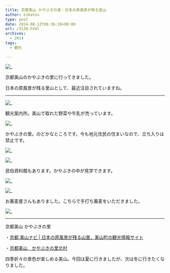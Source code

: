 ```yaml
---
title: 京都美山 かやぶきの里：日本の原風景が残る里山
author: eiKatou
type: post
date: 2014-08-12T00:36:10+00:00
url: /3138.html
archives:
  - 2014
tags:
  - 観光

---
```

![_](/uploads/2014/08/DSC02239.jpg)

京都美山のかやぶきの里に行ってきました。
  
日本の原風景が残る里山として、最近注目されていますね。

<!--more-->

* * *

![_](/uploads/2014/08/DSC02233.jpg)
  
観光案内所。美山で取れた野菜や牛乳が売っています。

![_](/uploads/2014/08/DSC02241.jpg)
  
かやぶきの里。のどかなところです。今も地元住民の住まいなので、立ち入りは禁止です。

![_](/uploads/2014/08/DSC02243.jpg)

![_](/uploads/2014/08/DSC02244.jpg)

民俗資料館もあります。かやぶきの中が見学できます。
  
![_](/uploads/2014/08/DSC02276.jpg)

![_](/uploads/2014/08/DSC02273.jpg)

お蕎麦屋さんもありました。こちらで手打ち蕎麦をいただきました。
  
![_](/uploads/2014/08/DSC02291.jpg)

* * *

京都美山 かやぶきの里
  
・[京都 美山ナビ | 日本の原風景が残る山里、美山町の観光情報サイト][9]
  
・[京都美山　かやぶきの里北村][10]

四季折々の景色が楽しめる美山。今回は夏に行きましたが、次は冬に行きたくなりました。

 [1]: /uploads/2014/08/DSC02239.jpg
 [2]: /uploads/2014/08/DSC02233.jpg
 [3]: /uploads/2014/08/DSC02241.jpg
 [4]: /uploads/2014/08/DSC02243.jpg
 [5]: /uploads/2014/08/DSC02244.jpg
 [6]: /uploads/2014/08/DSC02276.jpg
 [7]: /uploads/2014/08/DSC02273.jpg
 [8]: /uploads/2014/08/DSC02291.jpg
 [9]: http://www.miyamanavi.net/
 [10]: http://www.kayabukinosato.com/index.html
